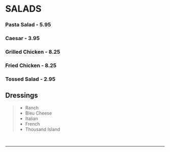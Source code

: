 # SALADS

### Pasta Salad - 5.95
### Caesar - 3.95
### Grilled Chicken - 8.25
### Fried Chicken - 8.25
### Tossed Salad - 2.95

## Dressings
> - Ranch
> - Bleu Cheese
> - Italian
> - French
> - Thousand Island

<br>
<hr>
<Available/>
<Disclaimer/>
